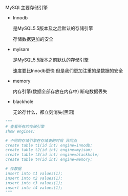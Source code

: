 MySQL主要存储引擎

* Innodb

  是MySQL5.5版本及之后默认的存储引擎

  存储数据更加的安全

* myisam

  是MySQL5.5版本之前默认的存储引擎

  速度要比Innodb更快 但是我们更加注重的是数据的安全

* memory

  内存引擎(数据全部存放在内存中) 断电数据丢失

* blackhole

  无论存什么，都立刻消失(黑洞)

```python
"""
# 查看所有的存储引擎
show engines;

# 不同的存储引擎在存储表的时候 异同点
create table t1(id int) engine=innodb;
create table t2(id int) engine=myisam;
create table t3(id int) engine=blackhole;
create table t4(id int) engine=memory;

# 存数据
insert into t1 values(1);
insert into t2 values(1);
insert into t3 values(1);
insert into t4 values(1);
"""
```

